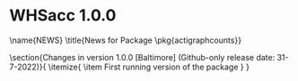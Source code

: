 # WHSacc 1.0.0

\name{NEWS}
\title{News for Package \pkg{actigraphcounts}}

\section{Changes in version 1.0.0 [Baltimore] (Github-only release date: 31-7-2022)}{
\itemize{
  \item First running version of the package
}
}
